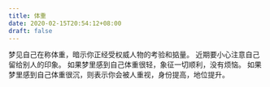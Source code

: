 ```yaml
---
title: 体重
date: 2020-02-15T20:54:12+08:00
draft: false
---
```


梦见自己在称体重，暗示你正经受权威人物的考验和掂量。
近期要小心注意自己留给别人的印象。
如果梦里感到自己体重很轻，象征一切顺利，没有烦恼。
如果梦里感到自己体重很沉，则表示你会被人重视，身份提高，地位提升。
